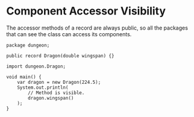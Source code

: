 # Component Accessor Visibility

The accessor methods of a record are always public, so all the packages
that can see the class can access its components.

```java,no_run
package dungeon;

public record Dragon(double wingspan) {}
```

```java,no_run
import dungeon.Dragon;

void main() {
    var dragon = new Dragon(224.5);
    System.out.println(
        // Method is visible.
        dragon.wingspan()
    );
}
```